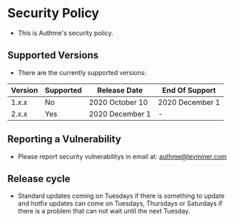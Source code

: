 # Security Policy

-   This is Authme's security policy.

## Supported Versions

-   There are the currently supported versions:

| Version | Supported | Release Date    | End Of Support  |
| ------- | --------- | --------------- | --------------- |
| 1.x.x   | No        | 2020 October 10 | 2020 December 1 |
| 2.x.x   | Yes       | 2020 December 1 | -               |

## Reporting a Vulnerability

-   Please report security vulnerabilitys in email at: <authme@levminer.com>

## Release cycle

-   Standard updates coming on Tuesdays if there is something to update and hotfix updates can come on Tuesdays, Thursdays or Saturdays if there is a problem that can not wait until the next Tuesday.

